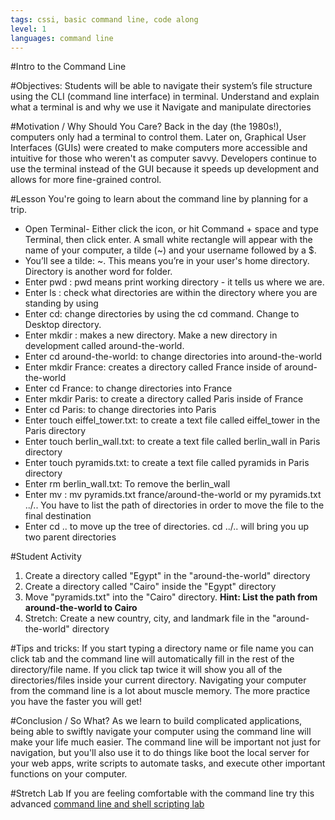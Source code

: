 ```yaml
---
tags: cssi, basic command line, code along
level: 1
languages: command line
---
```

#Intro to the Command Line

#Objectives:
Students will be able to navigate their system’s file structure using the CLI (command line interface) in terminal.
Understand and explain what a terminal is and why we use it
Navigate and manipulate directories

#Motivation / Why Should You Care?
Back in the day (the 1980s!), computers only had a terminal to control them. Later on, Graphical User Interfaces (GUIs) were created to make computers more accessible and intuitive for those who weren't as computer savvy. Developers continue to use the terminal instead of the GUI because it speeds up development and allows for more fine-grained control.

#Lesson
You're going to learn about the command line by planning for a trip.
+ Open Terminal- Either click the icon, or hit Command + space and type Terminal, then click enter. A small white rectangle will appear with the name of your computer, a tilde (~) and your username followed by a $.
+ You’ll see a tilde: ~. This means you’re in your user's home directory. Directory is another word for folder.
+ Enter pwd : pwd means print working directory - it tells us where we are.
+ Enter ls : check what directories are within the directory where you are standing by using
+ Enter cd: change directories by using the cd <directory-name> command. Change to Desktop directory.
+ Enter mkdir <directory-name>: makes a new directory. Make a new directory in development called around-the-world.
+ Enter cd around-the-world: to change directories into around-the-world
+ Enter mkdir France: creates a directory called France inside of around-the-world
+ Enter cd France: to change directories into France
+ Enter mkdir Paris: to create  a directory called Paris inside of France
+ Enter cd Paris: to change directories into Paris
+ Enter touch eiffel_tower.txt: to create a text file called eiffel_tower in the Paris directory
+ Enter touch berlin_wall.txt: to create a text file called berlin_wall in Paris directory
+ Enter touch pyramids.txt: to create a text file called pyramids in Paris directory
+ Enter rm berlin_wall.txt: To remove the berlin_wall
+ Enter mv <file to move> <final destination>: mv pyramids.txt france/around-the-world or my pyramids.txt ../.. You have to list the path of directories in order to move the file to the final destination
+ Enter cd .. to move up the tree of directories. cd ../.. will bring you up two parent directories

#Student Activity
1. Create a directory called "Egypt" in the "around-the-world" directory
2. Create a directory called "Cairo" inside the "Egypt" directory
3. Move "pyramids.txt" into the "Cairo" directory. **Hint: List the path from around-the-world to Cairo**
4.  Stretch: Create a new country, city, and landmark file in the "around-the-world" directory

#Tips and tricks:
 If you start typing a directory name or file name you can click tab and the command line will automatically fill in the rest of the directory/file name. If you click tap twice it will show you all of the directories/files inside your current directory.
 Navigating your computer from the command line is a lot about muscle memory. The more practice you have the faster you will get!

#Conclusion / So What?
As we learn to build complicated applications, being able to swiftly navigate your computer using the command line will make your life much easier. The command line will be important not just for navigation, but you'll also use it to do things like boot the local server for your web apps, write scripts to automate tasks, and execute other important functions on your computer.

#Stretch Lab
If you are feeling comfortable with the command line try this advanced <a href= "https://github.com/learn-co-curriculum/hs-advanced-cli"> command line and shell scripting lab</a>
